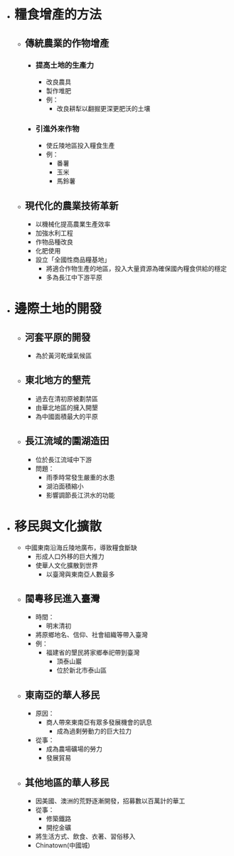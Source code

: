 - # 糧食增產的方法
	- ## 傳統農業的作物增產
		- ### 提高土地的生產力
			- 改良農具
			- 製作堆肥
			- 例：
				- 改良耕犁以翻掘更深更肥沃的土壤
		- ### 引進外來作物
			- 使丘陵地區投入糧食生產
			- 例：
				- 番薯
				- 玉米
				- 馬鈴薯
	- ## 現代化的農業技術革新
		- 以機械化提高農業生產效率
		- 加強水利工程
		- 作物品種改良
		- 化肥使用
		- 設立「全國性商品糧基地」
			- 將適合作物生產的地區，投入大量資源為確保國內糧食供給的穩定
			- 多為長江中下游平原
- # 邊際土地的開發
	- ## 河套平原的開發
		- 為於黃河乾燥氣候區
	- ## 東北地方的墾荒
		- 過去在清初原被劃禁區
		- 由華北地區的擁入開墾
		- 為中國面積最大的平原
	- ## 長江流域的圍湖造田
		- 位於長江流域中下游
		- 問題：
			- 雨季時常發生嚴重的水患
			- 湖泊面積縮小
			- 影響調節長江洪水的功能
- # 移民與文化擴散
	- 中國東南沿海丘陵地廣布，導致糧食斷缺
		- 形成人口外移的巨大推力
		- 使華人文化擴散到世界
			- 以臺灣與東南亞人數最多
	- ## 閩粵移民進入臺灣
		- 時間：
			- 明末清初
		- 將原鄉地名、信仰、社會組織等帶入臺灣
		- 例：
			- 福建省的墾民將家鄉奉祀帶到臺灣
				- 頂泰山巖
				- 位於新北市泰山區
	- ## 東南亞的華人移民
		- 原因：
			- 商人帶來東南亞有眾多發展機會的訊息
				- 成為過剩勞動力的巨大拉力
		- 從事：
			- 成為農場礦場的勞力
			- 發展貿易
	- ## 其他地區的華人移民
		- 因美國、澳洲的荒野逐漸開發，招募數以百萬計的華工
		- 從事：
			- 修築鐵路
			- 開挖金礦
		- 將生活方式、飲食、衣著、習俗移入
		- Chinatown(中國城)